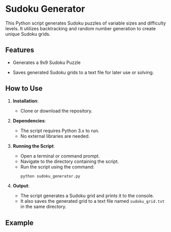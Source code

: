 # Sudoku Generator

This Python script generates Sudoku puzzles of variable sizes and difficulty levels. It utilizes backtracking and random number generation to create unique Sudoku grids.

## Features

- Generates a 9x9 Sudoku Puzzle
<!-- - Allows customization of difficulty levels by specifying the number of digits to remove. -->
- Saves generated Sudoku grids to a text file for later use or solving.

## How to Use

1. **Installation**:
    - Clone or download the repository.

2. **Dependencies**:
    - The script requires Python 3.x to run.
    - No external libraries are needed.

3. **Running the Script**:
    - Open a terminal or command prompt.
    - Navigate to the directory containing the script.
    - Run the script using the command:
        ```bash
        python sudoku_generator.py
        ```

4. **Output**:
    - The script generates a Sudoku grid and prints it to the console.
    - It also saves the generated grid to a text file named `sudoku_grid.txt` in the same directory.

## Example
<!--
```python
# Generate a 9x9 Sudoku grid with 40 digits removed
N = 9
K = 40
sudoku = SudokuGenerate(N, K)
sudoku.fillValues()
sudoku.printSudoku()
sudoku.saveToFile("sudoku_grid.txt")
-->
